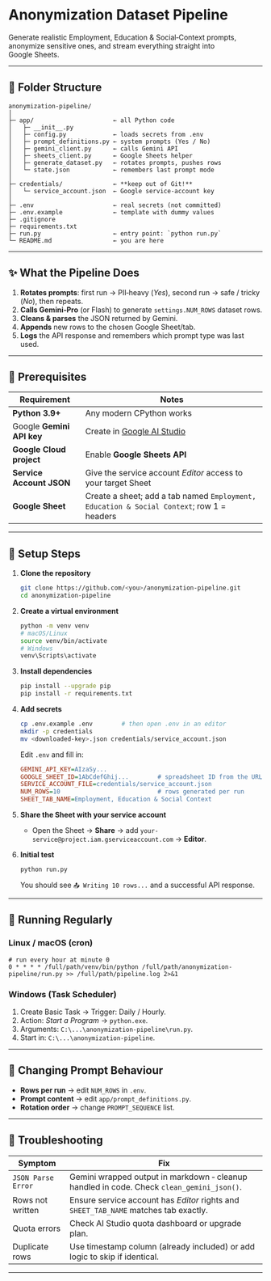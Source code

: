 # Anonymization Dataset Pipeline

Generate realistic Employment, Education & Social‑Context prompts, anonymize sensitive ones, and stream everything straight into Google Sheets.

---

## 📁 Folder Structure

```
anonymization‑pipeline/
│
├─ app/                      ← all Python code
│   ├─ __init__.py
│   ├─ config.py             ← loads secrets from .env
│   ├─ prompt_definitions.py ← system prompts (Yes / No)
│   ├─ gemini_client.py      ← calls Gemini API
│   ├─ sheets_client.py      ← Google Sheets helper
│   ├─ generate_dataset.py   ← rotates prompts, pushes rows
│   └─ state.json            ← remembers last prompt mode
│
├─ credentials/              ← **keep out of Git!**
│   └─ service_account.json  ← Google service‑account key
│
├─ .env                      ← real secrets (not committed)
├─ .env.example              ← template with dummy values
├─ .gitignore
├─ requirements.txt
├─ run.py                    ← entry point: `python run.py`
└─ README.md                 ← you are here
```

---

## ✨ What the Pipeline Does

1. **Rotates prompts**: first run → PII‑heavy (*Yes*), second run → safe / tricky (*No*), then repeats.
2. **Calls Gemini‑Pro** (or Flash) to generate `settings.NUM_ROWS` dataset rows.
3. **Cleans & parses** the JSON returned by Gemini.
4. **Appends** new rows to the chosen Google Sheet/tab.
5. **Logs** the API response and remembers which prompt type was last used.

---

## 🔧 Prerequisites

| Requirement               | Notes                                                                                     |
| ------------------------- | ----------------------------------------------------------------------------------------- |
| **Python 3.9+**           | Any modern CPython works                                                                  |
| Google **Gemini API key** | Create in [Google AI Studio](https://aistudio.google.com/app/apikey)                      |
| **Google Cloud project**  | Enable **Google Sheets API**                                                              |
| **Service Account JSON**  | Give the service account *Editor* access to your target Sheet                             |
| **Google Sheet**          | Create a sheet; add a tab named `Employment, Education & Social Context`; row 1 = headers |

---

## 🚀 Setup Steps

1. **Clone the repository**

   ```bash
   git clone https://github.com/<you>/anonymization-pipeline.git
   cd anonymization-pipeline
   ```

2. **Create a virtual environment**

   ```bash
   python -m venv venv
   # macOS/Linux
   source venv/bin/activate
   # Windows
   venv\Scripts\activate
   ```

3. **Install dependencies**

   ```bash
   pip install --upgrade pip
   pip install -r requirements.txt
   ```

4. **Add secrets**

   ```bash
   cp .env.example .env        # then open .env in an editor
   mkdir -p credentials
   mv <downloaded-key>.json credentials/service_account.json
   ```

   Edit `.env` and fill in:

   ```ini
   GEMINI_API_KEY=AIzaSy...
   GOOGLE_SHEET_ID=1AbCdefGhij...        # spreadsheet ID from the URL
   SERVICE_ACCOUNT_FILE=credentials/service_account.json
   NUM_ROWS=10                           # rows generated per run
   SHEET_TAB_NAME=Employment, Education & Social Context
   ```

5. **Share the Sheet with your service account**

   - Open the Sheet → **Share** → add `your-service@project.iam.gserviceaccount.com` → **Editor**.

6. **Initial test**

   ```bash
   python run.py
   ```

   You should see `📤 Writing 10 rows...` and a successful API response.

---

## 🏃 Running Regularly

### Linux / macOS (cron)

```
# run every hour at minute 0
0 * * * * /full/path/venv/bin/python /full/path/anonymization-pipeline/run.py >> /full/path/pipeline.log 2>&1
```

### Windows (Task Scheduler)

1. Create Basic Task → Trigger: Daily / Hourly.
2. Action: *Start a Program* → `python.exe`.
3. Arguments: `C:\...\anonymization-pipeline\run.py`.
4. Start in: `C:\...\anonymization-pipeline`.

---

## 🔄 Changing Prompt Behaviour

- **Rows per run** → edit `NUM_ROWS` in `.env`.
- **Prompt content** → edit `app/prompt_definitions.py`.
- **Rotation order** → change `PROMPT_SEQUENCE` list.

---

## 🧰 Troubleshooting

| Symptom            | Fix                                                                                       |
| ------------------ | ----------------------------------------------------------------------------------------- |
| `JSON Parse Error` | Gemini wrapped output in markdown ‑ cleanup handled in code. Check `clean_gemini_json()`. |
| Rows not written   | Ensure service account has *Editor* rights and `SHEET_TAB_NAME` matches tab exactly.      |
| Quota errors       | Check AI Studio quota dashboard or upgrade plan.                                          |
| Duplicate rows     | Use timestamp column (already included) or add logic to skip if identical.                |

---

